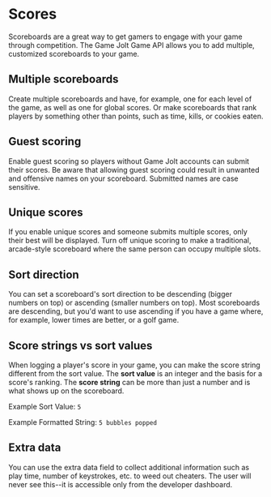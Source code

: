 # Scores

Scoreboards are a great way to get gamers to engage with your game through competition. The Game Jolt Game API allows you to add multiple, customized scoreboards to your game. 

## Multiple scoreboards

Create multiple scoreboards and have, for example, one for each level of the game, as well as one for global scores. Or make scoreboards that rank players by something other than points, such as time, kills, or cookies eaten.

## Guest scoring

Enable guest scoring so players without Game Jolt accounts can submit their scores. Be aware that allowing guest scoring could result in unwanted and offensive names on your scoreboard. Submitted names are case sensitive.

## Unique scores

If you enable unique scores and someone submits multiple scores, only their best will be displayed. Turn off unique scoring to make a traditional, arcade-style scoreboard where the same person can occupy multiple slots.

## Sort direction

You can set a scoreboard's sort direction to be descending (bigger numbers on top) or ascending (smaller numbers on top). Most scoreboards are descending, but you'd want to use ascending if you have a game where, for example, lower times are better, or a golf game.

## Score strings vs sort values

When logging a player's score in your game, you can make the score string different from the sort value. The **sort value** is an integer and the basis for a score's ranking. The **score string** can be more than just a number and is what shows up on the scoreboard.

Example Sort Value: `5`

Example Formatted String: `5 bubbles popped`

## Extra data

You can use the extra data field to collect additional information such as play time, number of keystrokes, etc. to weed out cheaters. The user will never see this--it is accessible only from the developer dashboard.
